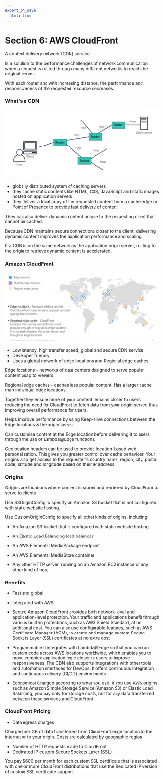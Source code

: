 ```yaml
---
export_on_save:
  html: true
---
```

# Section 6: AWS CloudFront

A content delivery network (CDN) service

Is a solution to the performance challenges of network communication when a request is routed through many different networks to reach the original server. 

With each router and with increasing distance, the performance and responsiveness of the requested resource decreases.

### What's a CDN

![network routers](images/network_routers.png)

- globally distributed system of caching servers
- they cache static contents like HTML, CSS, JavaScript and static images hosted on application servers
- they deliver a local copy of the requested content from a cache edge or Point of Presence to provide fast delivery of content

They can also deliver dynamic content unique to the requesting client that cannot be cached. 

Because CDN maintains secure connections closer to the client, delivering dynamic content improves the application performance and scaling.

If a CDN is on the same network as the application origin server, routing to the origin to retrieve dynamic content is accelerated.

### Amazon CloudFront

![amazon CloudFront](images/amazon_cloudfront.png)

- Low latency, high transfer speed, global and secure CDN service
- Developer friendly 
- Uses a global network of edge locations and Regional edge caches


Edge locations - networks of data centers designed to serve popular content asap to viewers.

Regional edge caches - caches less popular content. Has a larger cache than individual edge locations. 

Together they ensure more of your content remains closer to users, reducing the need for CloudFront to fetch data from your origin server, thus improving overall performance for users.

Helps improve performance by using Keep-alive connections between the Edge locations & the origin server.

Can customise content at the Edge location before delivering it to users through the use of Lambda@Edge functions. 

Geolocation headers can be used to provide location-based web personalisation. This gives you greater control over cache behaviour. Your origins also get access to the requester's country name, region, city, postal code, latitude and longitude based on their IP address.
### Origins

Origins are locations where content is stored and retrieved by CloudFront to serve to clients

Use S3OriginConfig to specify an Amazon S3 bucket that is not configured with static website hosting.

Use CustomOriginConfig to specify all other kinds of origins, including:

- An Amazon S3 bucket that is configured with static website hosting

- An Elastic Load Balancing load balancer

- An AWS Elemental MediaPackage endpoint

- An AWS Elemental MediaStore container

- Any other HTTP server, running on an Amazon EC2 instance or any other kind of host

### Benefits

- Fast and global


- Integrated with AWS


- Secure
Amazon CloudFront provides both network-level and application-level protection. Your traffic and applications benefit through various built-in protections, such as AWS Shield Standard, at no additional cost. You can also use configurable features, such as AWS Certificate Manager (ACM), to create and manage custom Secure Sockets Layer (SSL) certificates at no extra cost

- Programmable
It integrates with Lambda@Edge so that you can run custom code across AWS locations worldwide, which enables you to move complex application logic closer to users to improve responsiveness. The CDN also supports integrations with other tools and automation interfaces for DevOps. It offers continuous integration and continuous delivery (CI/CD) environments

- Economical
Charged according to what you use.
If you use AWS origins such as Amazon Simple Storage Service (Amazon S3) or Elastic Load Balancing, you pay only for storage costs, not for any data transferred between these services and CloudFront

### CloudFront Pricing

- Data egress charges

Charged per GB of data transferred from CloudFront edge location to the internet or to your origin.
Costs are calculated by geographic region

- Number of HTTP requests made to CloudFront
- Dedicated IP custom Secure Sockets Layer (SSL) 
  
You pay $600 per month for each custom SSL certificate that is associated with one or more CloudFront distributions that use the Dedicated IP version of custom SSL certificate support. 